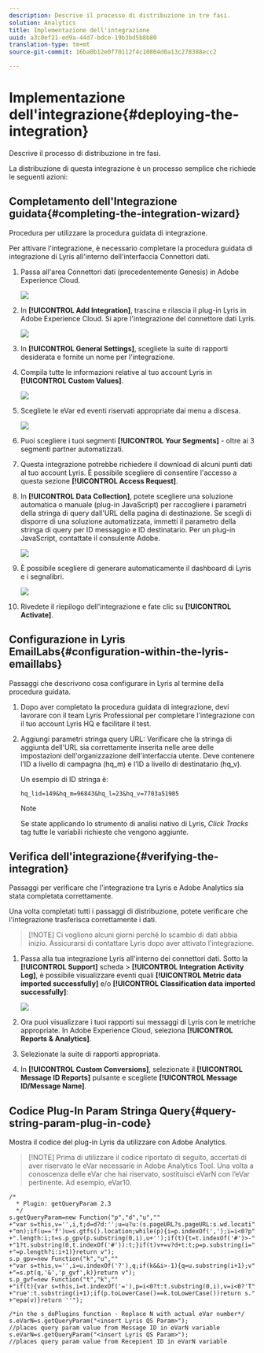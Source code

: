 ```yaml
---
description: Descrive il processo di distribuzione in tre fasi.
solution: Analytics
title: Implementazione dell'integrazione
uuid: a3c0ef21-ed9a-44d7-bdce-19b3bd5b8b80
translation-type: tm+mt
source-git-commit: 16ba0b12e0f70112f4c10804d0a13c278388ecc2

---
```



# Implementazione dell'integrazione{#deploying-the-integration}

Descrive il processo di distribuzione in tre fasi.

La distribuzione di questa integrazione è un processo semplice che richiede le seguenti azioni:

## Completamento dell'Integrazione guidata{#completing-the-integration-wizard}

Procedura per utilizzare la procedura guidata di integrazione.

Per attivare l'integrazione, è necessario completare la procedura guidata di integrazione di Lyris all'interno dell'interfaccia Connettori dati.

1. Passa all'area Connettori dati (precedentemente Genesis) in Adobe Experience Cloud.

   ![](assets/data_connectors.png)

1. In **[!UICONTROL Add Integration]**, trascina e rilascia il plug-in Lyris in Adobe Experience Cloud. Si apre l'integrazione del connettore dati Lyris.

   ![](assets/add_integration.png)

1. In **[!UICONTROL General Settings]**, scegliete la suite di rapporti desiderata e fornite un nome per l'integrazione.
1. Compila tutte le informazioni relative al tuo account Lyris in **[!UICONTROL Custom Values]**.

   ![](assets/general_settings.png)

1. Scegliete le eVar ed eventi riservati appropriate dai menu a discesa.

   ![](assets/variable_mapping.png)

1. Puoi scegliere i tuoi segmenti **[!UICONTROL Your Segments]** - oltre ai 3 segmenti partner automatizzati.
1. Questa integrazione potrebbe richiedere il download di alcuni punti dati al tuo account Lyris. È possibile scegliere di consentire l'accesso a questa sezione **[!UICONTROL Access Request]**.
1. In **[!UICONTROL Data Collection]**, potete scegliere una soluzione automatica o manuale (plug-in JavaScript) per raccogliere i parametri della stringa di query dall'URL della pagina di destinazione. Se scegli di disporre di una soluzione automatizzata, immetti il parametro della stringa di query per ID messaggio e ID destinatario. Per un plug-in JavaScript, contattate il consulente Adobe.

   ![](assets/data_collection.png)

1. È possibile scegliere di generare automaticamente il dashboard di Lyris e i segnalibri.

   ![](assets/dashboard_generation.png)

1. Rivedete il riepilogo dell'integrazione e fate clic su **[!UICONTROL Activate]**.

## Configurazione in Lyris EmailLabs{#configuration-within-the-lyris-emaillabs}

Passaggi che descrivono cosa configurare in Lyris al termine della procedura guidata.

1. Dopo aver completato la procedura guidata di integrazione, devi lavorare con il team Lyris Professional per completare l'integrazione con il tuo account Lyris HQ e facilitare il test.
1. Aggiungi parametri stringa query URL: Verificare che la stringa di aggiunta dell'URL sia correttamente inserita nelle aree delle impostazioni dell'organizzazione dell'interfaccia utente. Deve contenere l’ID a livello di campagna (hq_m) e l’ID a livello di destinatario (hq_v).

   Un esempio di ID stringa è:

   ```
   hq_lid=149&hq_m=96843&hq_l=23&hq_v=7703a51905
   ```

   >[!NOTE]
   >
   >Se state applicando lo strumento di analisi nativo di Lyris, *Click Tracks* tag tutte le variabili richieste che vengono aggiunte.

## Verifica dell'integrazione{#verifying-the-integration}

Passaggi per verificare che l'integrazione tra Lyris e Adobe Analytics sia stata completata correttamente.

Una volta completati tutti i passaggi di distribuzione, potete verificare che l'integrazione trasferisca correttamente i dati.

> [!NOTE] Ci vogliono alcuni giorni perché lo scambio di dati abbia inizio. Assicurarsi di contattare Lyris dopo aver attivato l'integrazione.

1. Passa alla tua integrazione Lyris all'interno dei connettori dati. Sotto la **[!UICONTROL Support]** scheda &gt; **[!UICONTROL Integration Activity Log]**, è possibile visualizzare eventi quali **[!UICONTROL Metric data imported successfully]** e/o **[!UICONTROL Classification data imported successfully]**:

   ![](assets/integration_info.png)

1. Ora puoi visualizzare i tuoi rapporti sui messaggi di Lyris con le metriche appropriate. In Adobe Experience Cloud, seleziona **[!UICONTROL Reports & Analytics]**.
1. Selezionate la suite di rapporti appropriata.
1. In **[!UICONTROL Custom Conversions]**, selezionate il **[!UICONTROL Message ID Reports]** pulsante e scegliete **[!UICONTROL Message ID/Message Name]**.

## Codice Plug-In Param Stringa Query{#query-string-param-plug-in-code}

Mostra il codice del plug-in Lyris da utilizzare con Adobe Analytics.

> [!NOTE] Prima di utilizzare il codice riportato di seguito, accertati di aver riservato le eVar necessarie in Adobe Analytics Tool. Una volta a conoscenza delle eVar che hai riservato, sostituisci eVarN con l’eVar pertinente. Ad esempio, eVar10.

```
/* 
  * Plugin: getQueryParam 2.3 
  */ 
s.getQueryParam=new Function("p","d","u","" 
+"var s=this,v='',i,t;d=d?d:'';u=u?u:(s.pageURL?s.pageURL:s.wd.locati" 
+"on);if(u=='f')u=s.gtfs().location;while(p){i=p.indexOf(',');i=i<0?p" 
+".length:i;t=s.p_gpv(p.substring(0,i),u+'');if(t){t=t.indexOf('#')>-" 
+"1?t.substring(0,t.indexOf('#')):t;}if(t)v+=v?d+t:t;p=p.substring(i=" 
+"=p.length?i:i+1)}return v"); 
s.p_gpv=new Function("k","u","" 
+"var s=this,v='',i=u.indexOf('?'),q;if(k&&i>-1){q=u.substring(i+1);v" 
+"=s.pt(q,'&','p_gvf',k)}return v"); 
s.p_gvf=new Function("t","k","" 
+"if(t){var s=this,i=t.indexOf('='),p=i<0?t:t.substring(0,i),v=i<0?'T" 
+"rue':t.substring(i+1);if(p.toLowerCase()==k.toLowerCase())return s." 
+"epa(v)}return ''"); 
 
/*in the s_doPlugins function - Replace N with actual eVar number*/ 
s.eVarN=s.getQueryParam("<insert Lyris QS Param>");  
//places query param value from Message ID in eVarN variable s.eVarN=s.getQueryParam("<insert Lyris QS Param>");  
//places query param value from Recepient ID in eVarN variable 
```
